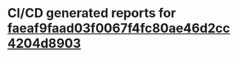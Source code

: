 # CI/CD generated reports for [faeaf9faad03f0067f4fc80ae46d2cc4204d8903](https://github.com/hydephp/develop/commit/faeaf9faad03f0067f4fc80ae46d2cc4204d8903)
